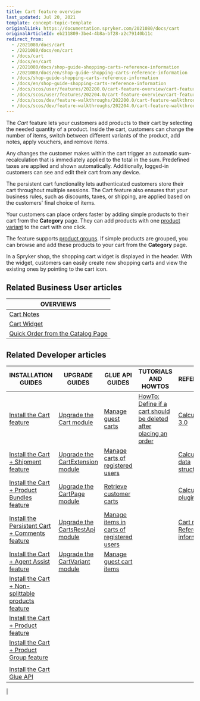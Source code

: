 ```yaml
---
title: Cart feature overview
last_updated: Jul 20, 2021
template: concept-topic-template
originalLink: https://documentation.spryker.com/2021080/docs/cart
originalArticleId: eb211809-3be4-4b8a-bf28-a2c79140b11c
redirect_from:
  - /2021080/docs/cart
  - /2021080/docs/en/cart
  - /docs/cart
  - /docs/en/cart
  - /2021080/docs/shop-guide-shopping-carts-reference-information
  - /2021080/docs/en/shop-guide-shopping-carts-reference-information
  - /docs/shop-guide-shopping-carts-reference-information
  - /docs/en/shop-guide-shopping-carts-reference-information
  - /docs/scos/user/features/202200.0/cart-feature-overview/cart-feature-overview.html
  - /docs/scos/user/features/202204.0/cart-feature-overview/cart-feature-overview.html
  - /docs/scos/dev/feature-walkthroughs/202200.0/cart-feature-walkthrough/cart-feature-walkthrough.html  
  - /docs/scos/dev/feature-walkthroughs/202204.0/cart-feature-walkthrough/cart-feature-walkthrough.html    
---
```


The *Cart* feature lets your customers add products to their cart by selecting the needed quantity of a product. Inside the cart, customers can change the number of items, switch between different variants of the product, add notes, apply vouchers, and remove items.

Any changes the customer makes within the cart trigger an automatic sum-recalculation that is immediately applied to the total in the sum. Predefined taxes are applied and shown automatically. Additionally, logged-in customers can see and edit their cart from any device.  

The persistent cart functionality lets authenticated customers store their cart throughout multiple sessions. The Cart feature also ensures that your business rules, such as discounts, taxes, or shipping, are applied based on the customers' final choice of items.

Your customers can place orders faster by adding simple products to their cart from the **Category** page. They can add products with one [product variant](/docs/scos/user/features/{{site.version}}/product-feature-overview/product-feature-overview.html) to the cart with one click.

The feature supports [product groups](/docs/scos/user/features/{{site.version}}/product-groups-feature-overview.html). If simple products are grouped, you can browse and add these products to your cart from the **Category** page.

In a Spryker shop, the shopping cart widget is displayed in the header. With the widget, customers can easily create new shopping carts and view the existing ones by pointing to the cart icon.

## Related Business User articles

|OVERVIEWS|
|---|
| [Cart Notes](/docs/pbc/all/cart-and-checkout/cart-feature-overview/cart-notes-overview.html)  |
| [Cart Widget](/docs/pbc/all/cart-and-checkout/cart-feature-overview/cart-widget-overview.html)  |
| [Quick Order from the Catalog Page](/docs/pbc/all/cart-and-checkout/cart-feature-overview/quick-order-from-the-catalog-page-overview.html)   |

## Related Developer articles

|INSTALLATION GUIDES  | UPGRADE GUIDES | GLUE API GUIDES | TUTORIALS AND HOWTOS | REFERENCES |
|---------| - | ---------|---------|---------|
| [Install the Cart feature](/docs/pbc/all/cart-and-checkout/install-and-upgrade/install-features/install-the-cart-feature.html) | [Upgrade the Cart module](/docs/pbc/all/cart-and-checkout/install-and-upgrade/upgrade-modules/upgrade-the-cart-module.html) | [Manage guest carts](/docs/pbc/all/cart-and-checkout/manage-using-glue-api/manage-guest-carts/manage-guest-carts.html) | [HowTo: Define if a cart should be deleted after placing an order](/docs/pbc/all/cart-and-checkout/tutorials-and-howtos/howto-define-if-a-cart-should-be-deleted-after-placing-an-order.html)  | [Calculation 3.0](/docs/pbc/all/cart-and-checkout/extend-and-customize/calculation-3-0.html) |
| [Install the Cart + Shipment feature](/docs/pbc/all/cart-and-checkout/install-and-upgrade/install-features/install-the-cart-shipment-feature.html) | [Upgrade the CartExtension module](/docs/pbc/all/cart-and-checkout/install-and-upgrade/upgrade-modules/upgrade-the-cartextension-module.html) |[Manage carts of registered users](/docs/pbc/all/cart-and-checkout/manage-using-glue-api/manage-carts-of-registered-users/manage-items-in-carts-of-registered-users.html) |   | [Calculation data structure](/docs/pbc/all/cart-and-checkout/extend-and-customize/calculation-data-structure.html) |
| [Install the Cart + Product Bundles feature](/docs/pbc/all/cart-and-checkout/install-and-upgrade/install-features/install-the-cart-product-bundles-feature.html) | [Upgrade the CartPage module](/docs/pbc/all/cart-and-checkout/install-and-upgrade/upgrade-modules/upgrade-the-cartpage-module.html) | [Retrieve customer carts](/docs/pbc/all/cart-and-checkout/manage-using-glue-api/retrieving-customer-carts.html)  |   |  [Calculator plugins](/docs/pbc/all/cart-and-checkout/extend-and-customize/calculator-plugins.html) |
| [Install the Persistent Cart + Comments feature](/docs/pbc/all/cart-and-checkout/install-and-upgrade/install-features/install-the-persistent-cart-comments-feature.html) | [Upgrade the CartsRestApi module](/docs/pbc/all/cart-and-checkout/install-and-upgrade/upgrade-modules/upgrade-the-cartsrestapi-module.html) | [Manage items in carts of registered users](/docs/pbc/all/cart-and-checkout/manage-using-glue-api/managing-carts-of-registered-users/manage-items-in-carts-of-registered-users.html)  |   | [Cart module: Reference information](/docs/pbc/all/cart-and-checkout/extend-and-customize/cart-module-reference-information.html)  |
| [Install the Cart + Agent Assist feature](/docs/pbc/all/cart-and-checkout/install-and-upgrade/install-features/install-the-cart-agent-assist-feature.html) | [Upgrade the CartVariant module](/docs/pbc/all/cart-and-checkout/install-and-upgrade/upgrade-modules/upgrade-the-cartvariant-module.html) |[Manage guest cart items](/docs/pbc/all/cart-and-checkout/manage-using-glue-api/managing-guest-carts/manage-guest-cart-items.html)|  | |
| [Install the Cart + Non-splittable products feature](/docs/pbc/all/cart-and-checkout/install-and-upgrade/install-features/install-the-cart-non-splittable-products-feature.html) | | | |
| [Install the Cart + Product feature](/docs/pbc/all/cart-and-checkout/install-and-upgrade/install-features/install-the-cart-product-feature.html) |  | | |
| [Install the Cart + Product Group feature](/docs/pbc/all/cart-and-checkout/install-and-upgrade/install-features/install-the-cart-product-group-feature.html) | | | |
|  | | | |
| [Install the Cart Glue API](/docs/pbc/all/cart-and-checkout/install-and-upgrade/install-glue-api/install-the-cart-glue-api.html) | | | |
|

